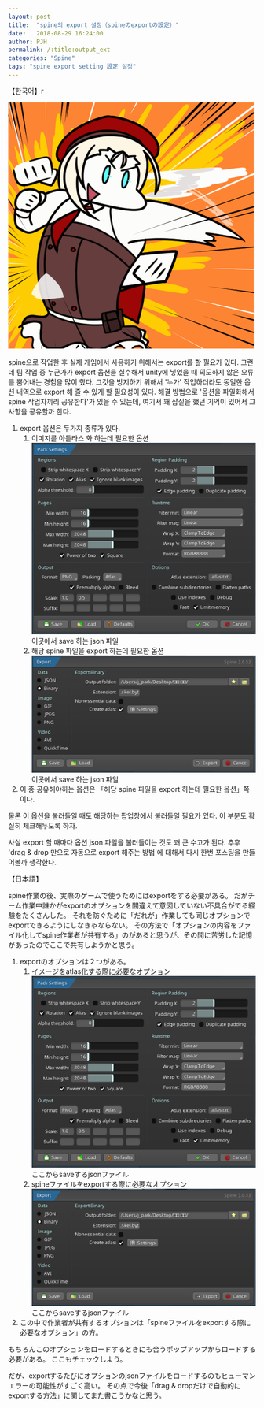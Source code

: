 ```yaml
---
layout: post
title:  "spine의 export 설정（spineのexportの設定）"
date:   2018-08-29 16:24:00
author: PJH
permalink: /:title:output_ext
categories: "Spine"
tags: "spine export setting 設定 설정"
---
```


【한국어】r

![](/_posts/images/asdf.gif)

spine으로 작업한 후 실제 게임에서 사용하기 위해서는 export를 할 필요가 있다.
그런데 팀 작업 중 누군가가 export 옵션을 실수해서 unity에 넣었을 때 의도하지 않은 오류를 뿜어내는 경험을 많이 했다.
그것을 방지하기 위해서 '누가' 작업하더라도 동일한 옵션 내역으로 export 해 줄 수 있게 할 필요성이 있다.
해결 방법으로 '옵션을 파일화해서 spine 작업자끼리 공유한다'가 있을 수 있는데, 여기서 꽤 삽질을 했던 기억이 있어서 그 사항을 공유할까 한다.

1. export 옵션은 두가지 종류가 있다.
   1. 이미지를 아틀라스 화 하는데 필요한 옵션
![이미지를 아틀라스 화 하는데 필요한 옵션](/assets/post_img/2018-08-29-1624/texturepacker.png)
이곳에서 save 하는 json 파일
   2. 해당 spine 파일을 export 하는데 필요한 옵션
![해당 spine 파일을 export 하는데 필요한 옵션](/assets/post_img/2018-08-29-1624/export.png)
이곳에서 save 하는 json 파일
1. 이 중 공유해야하는 옵션은 「해당 spine 파일을 export 하는데 필요한 옵션」쪽이다.

물론 이 옵션을 불러들일 때도 해당하는 팝업창에서 불러들일 필요가 있다.
이 부분도 확실히 체크해두도록 하자.

사실 export 할 때마다 옵션 json 파일을 불러들이는 것도 꽤 큰 수고가 된다.
추후 'drag & drop 만으로 자동으로 export 해주는 방법'에 대해서 다시 한번 포스팅을 만들어볼까 생각한다.


【日本語】

spine作業の後、実際のゲームで使うためにはexportをする必要がある。
だがチーム作業中誰かがexportのオプションを間違えて意図していない不具合がでる経験をたくさんした。
それを防ぐために「だれが」作業しても同じオプションでexportできるようにしなきゃならない。
その方法で「オプションの内容をファイル化してspine作業者が共有する」のがあると思うが、その間に苦労した記憶があったのでここで共有しようかと思う。

1. exportのオプションは２つがある。
   1. イメージをatlas化する際に必要なオプション
![イメージをatlas化する際に必要なオプション](/assets/post_img/2018-08-29-1624/texturepacker.png)
ここからsaveするjsonファイル
   2. spineファイルをexportする際に必要なオプション
![spineファイルをexportする際に必要なオプション](/assets/post_img/2018-08-29-1624/export.png)
ここからsaveするjsonファイル
1. この中で作業者が共有するオプションは「spineファイルをexportする際に必要なオプション」の方。

もちろんこのオプションをロードするときにも合うポップアップからロードする必要がある。
ここもチェックしよう。

だが、exportするたびにオプションのjsonファイルをロードするのもヒューマンエラーの可能性がすごく高い。
その点で今後「drag & dropだけで自動的にexportする方法」に関してまた書こうかなと思う。
